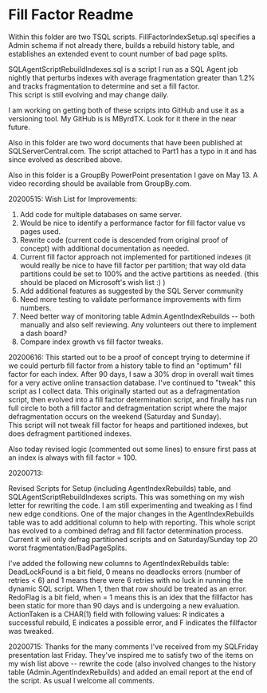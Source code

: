 # Fill Factor Readme

Within this folder are two TSQL scripts.  FillFactorIndexSetup.sql specifies a Admin schema if not already 
there, builds a rebuild history table, and establishes an extended event to count number of bad page 
splits.

SQLAgentScriptRebuildIndexes.sql is a script I run as a SQL Agent job nightly that perturbs indexes with 
average fragmentation greater than 1.2% and tracks fragmentation to determine and set a fill factor.  
This script is still evolving and may change daily.

I am working on getting both of these scripts into GitHub and use it as a versioning tool.  My GitHub is is 
MByrdTX.  Look for it there in the near future.

Also in this folder are two word documents that have been published at SQLServerCentral.com.  The 
script attached to Part1 has a typo in it and has since evolved as described above.

Also in this folder is a GroupBy PowerPoint presentation I gave on May 13.  A video recording should be available from GroupBy.com.

20200515:
Wish List for Improvements:
1.  Add code for multiple databases on same server.
2.  Would be nice to identify a performance factor for fill factor value vs pages used.
3.  Rewrite code (current code is descended from original proof of concept) with additional documentation as needed.
4.  Current fill factor approach not implemented for partitioned indexes (it would really be nice to have fill factor per partition; that way old data partitions could be set to 100% and the active partitions as needed. {this should be placed on Microsoft's wish list :) )
5.  Add additional features as suggested by the SQL Server community
6.  Need more testing to validate performance improvements with firm numbers.
7.  Need better way of monitoring table Admin.AgentIndexRebuilds -- both manually and also self reviewing.  Any volunteers out there to implement a dash board?
8.  Compare index growth vs fill factor tweaks.

20200616:
	This started out to be a proof of concept trying to determine if we could
	perturb fill factor from a history table to find an "optimum" fill factor
	for each index.  After 90 days, I saw a 30% drop in overall wait times for
	a very active online transaction database.  I've continued to "tweak" this
	script as I collect data.  This originally started out as a defragmentation
	script, then evolved into a fill factor determination script, and finally
	has run full circle to both a fill factor and defragmentation script where
	the major defragmentation occurs on the weekend (Saturday and Sunday).  
	This script will not tweak fill factor for heaps and partitioned indexes, but
	does defragment partitioned indexes.  

Also today revised logic (commented out some lines) to ensure first pass at an index is always with fill factor = 100.


20200713:

Revised Scripts for Setup (including AgentIndexRebuilds) table, and SQLAgentScriptRebuildIndexes scripts.  This was something on my wish letter for rewriting the code.  I am still experimenting and tweaking as I find new edge conditions.  One of the major changes in the AgentIndexRebuilds table was to add additional column to help with reporting.  This whole script has evolved to a combined defrag and fill factor determination process.  Current it wil only defrag partitioned scripts and on Saturday/Sunday top 20 worst fragmentation/BadPageSplits.  

I've added the following new columns to AgentIndexRebuilds table:
     DeadLockFound is a bit field, 0 means no deadlocks errors (number of retries < 6) and 1 means there were 6 retries with no luck in running the dynamic SQL script.  When 1, then that row should be treated as an error.
     RedoFlag is a bit field, when = 1 means this is an idex that the fillfactor has been static for more than 90 days and is undergoing a new evaluation.
     ActionTaken is a CHAR(1) field with following values:  R indicates a successful rebuild, E indicates a possible error, and F indicates the fillfactor was tweaked.

20200715:
Thanks for the many comments I've received from my SQLFriday presentation last Friday.  They've inspired me to satisfy two of the items on my wish list above -- rewrite the code (also involved changes to the history table (Admin.AgentIndexRebuilds) and added an email report at the end of the script.  As usual I welcome all comments.

